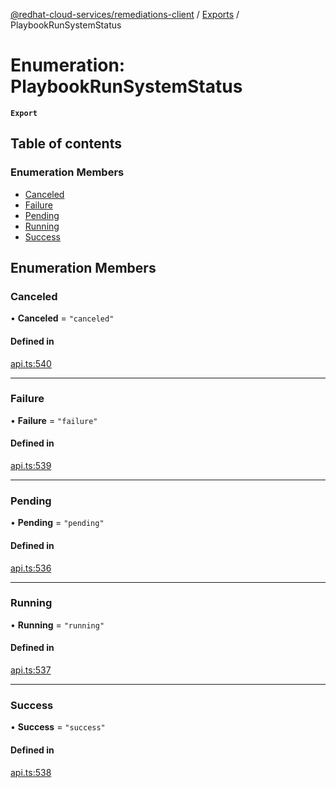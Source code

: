 [@redhat-cloud-services/remediations-client](../README.md) / [Exports](../modules.md) / PlaybookRunSystemStatus

# Enumeration: PlaybookRunSystemStatus

**`Export`**

## Table of contents

### Enumeration Members

- [Canceled](PlaybookRunSystemStatus.md#canceled)
- [Failure](PlaybookRunSystemStatus.md#failure)
- [Pending](PlaybookRunSystemStatus.md#pending)
- [Running](PlaybookRunSystemStatus.md#running)
- [Success](PlaybookRunSystemStatus.md#success)

## Enumeration Members

### Canceled

• **Canceled** = ``"canceled"``

#### Defined in

[api.ts:540](https://github.com/mkholjuraev/javascript-clients/blob/master/packages/remediations/api.ts#L540)

___

### Failure

• **Failure** = ``"failure"``

#### Defined in

[api.ts:539](https://github.com/mkholjuraev/javascript-clients/blob/master/packages/remediations/api.ts#L539)

___

### Pending

• **Pending** = ``"pending"``

#### Defined in

[api.ts:536](https://github.com/mkholjuraev/javascript-clients/blob/master/packages/remediations/api.ts#L536)

___

### Running

• **Running** = ``"running"``

#### Defined in

[api.ts:537](https://github.com/mkholjuraev/javascript-clients/blob/master/packages/remediations/api.ts#L537)

___

### Success

• **Success** = ``"success"``

#### Defined in

[api.ts:538](https://github.com/mkholjuraev/javascript-clients/blob/master/packages/remediations/api.ts#L538)
